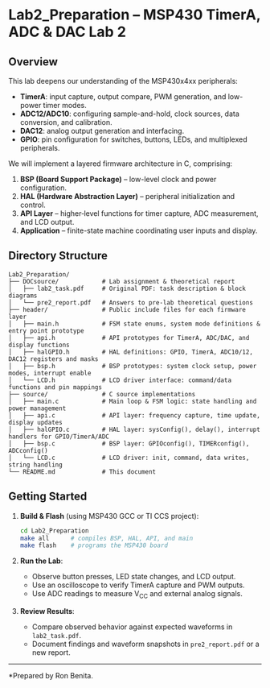 # Lab2\_Preparation – MSP430 TimerA, ADC & DAC Lab 2

## Overview

This lab deepens our understanding of the MSP430x4xx peripherals:

* **TimerA**: input capture, output compare, PWM generation, and low-power timer modes.
* **ADC12/ADC10**: configuring sample-and-hold, clock sources, data conversion, and calibration.
* **DAC12**: analog output generation and interfacing.
* **GPIO**: pin configuration for switches, buttons, LEDs, and multiplexed peripherals.

We will implement a layered firmware architecture in C, comprising:

1. **BSP (Board Support Package)** – low-level clock and power configuration.
2. **HAL (Hardware Abstraction Layer)** – peripheral initialization and control.
3. **API Layer** – higher‑level functions for timer capture, ADC measurement, and LCD output.
4. **Application** – finite-state machine coordinating user inputs and display.

## Directory Structure

```text
Lab2_Preparation/
├── DOCsource/            # Lab assignment & theoretical report
│   ├── lab2_task.pdf     # Original PDF: task description & block diagrams
│   └── pre2_report.pdf   # Answers to pre-lab theoretical questions
├── header/               # Public include files for each firmware layer
│   ├── main.h            # FSM state enums, system mode definitions & entry point prototype
│   ├── api.h             # API prototypes for TimerA, ADC/DAC, and display functions
│   ├── halGPIO.h         # HAL definitions: GPIO, TimerA, ADC10/12, DAC12 registers and masks
│   ├── bsp.h             # BSP prototypes: system clock setup, power modes, interrupt enable
│   └── LCD.h             # LCD driver interface: command/data functions and pin mappings
├── source/               # C source implementations
│   ├── main.c            # Main loop & FSM logic: state handling and power management
│   ├── api.c             # API layer: frequency capture, time update, display updates
│   ├── halGPIO.c         # HAL layer: sysConfig(), delay(), interrupt handlers for GPIO/TimerA/ADC
│   ├── bsp.c             # BSP layer: GPIOconfig(), TIMERconfig(), ADCconfig()
│   └── LCD.c             # LCD driver: init, command, data writes, string handling
└── README.md             # This document
```

## Getting Started

1. **Build & Flash** (using MSP430 GCC or TI CCS project):

   ```bash
   cd Lab2_Preparation
   make all      # compiles BSP, HAL, API, and main
   make flash    # programs the MSP430 board
   ```
2. **Run the Lab**:

   * Observe button presses, LED state changes, and LCD output.
   * Use an oscilloscope to verify TimerA capture and PWM outputs.
   * Use ADC readings to measure V<sub>CC</sub> and external analog signals.
3. **Review Results**:

   * Compare observed behavior against expected waveforms in `lab2_task.pdf`.
   * Document findings and waveform snapshots in `pre2_report.pdf` or a new report.

---

*Prepared by Ron Benita.
